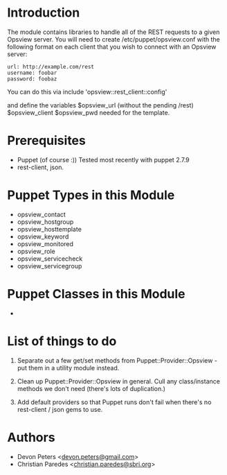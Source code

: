 Introduction
=============

The module contains libraries to handle all of the REST
requests to a given Opsview server. You will need to create
/etc/puppet/opsview.conf with the following format on each client that you wish
to connect with an Opsview server:

    url: http://example.com/rest
    username: foobar
    password: foobaz

You can do this via
    include 'opsview::rest_client::config'

and define the variables
    $opsview_url (without the pending /rest)
    $opsview_client
    $opsview_pwd
needed for the template.
    

Prerequisites
=============

* Puppet (of course :))  Tested most recently with puppet 2.7.9
* rest-client, json.

Puppet Types in this Module
===========================

* opsview_contact
* opsview_hostgroup
* opsview_hosttemplate
* opsview_keyword
* opsview_monitored
* opsview_role
* opsview_servicecheck
* opsview_servicegroup

Puppet Classes in this Module
=============================

* 


List of things to do
====================

1. Separate out a few get/set methods from Puppet::Provider::Opsview - put them
in a utility module instead.

2. Clean up Puppet::Provider::Opsview in general.  Cull any class/instance
methods we don't need (there's lots of duplication.)

3. Add default providers so that Puppet runs don't fail when there's no rest-client / json gems to use.

Authors
=======

* Devon Peters &lt;devon.peters@gmail.com&gt;
* Christian Paredes &lt;christian.paredes@sbri.org&gt;
